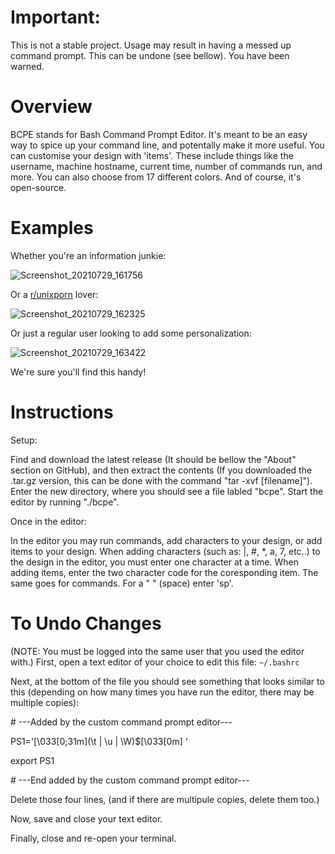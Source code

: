 # Important:
This is not a stable project. Usage may result in having a messed up command prompt. This can be undone (see bellow). You have been warned.

# Overview
BCPE stands for Bash Command Prompt Editor. It's meant to be an easy way to spice up your command line, and potentally make it more useful. You can customise your design with 'items'. These include things like the username, machine hostname, current time, number of commands run, and more. You can also choose from 17 different colors. And of course, it's open-source.
# Examples
Whether you're an information junkie:

![Screenshot_20210729_161756](https://user-images.githubusercontent.com/77685111/127560783-5d55f344-e6e4-46fd-8013-717499d409d7.png)

Or a [r/unixporn](https://www.reddit.com/r/unixporn/) lover:

![Screenshot_20210729_162325](https://user-images.githubusercontent.com/77685111/127561168-b2596d91-9a23-480a-8661-ec0760b427df.png)

Or just a regular user looking to add some personalization:

![Screenshot_20210729_163422](https://user-images.githubusercontent.com/77685111/127562244-a3f17593-0272-4d13-bbd7-d82786066cb1.png)

We're sure you'll find this handy!

# Instructions
Setup:

Find and download the latest release (It should be bellow the "About" section on GitHub), and then extract the contents (If you downloaded the .tar.gz version, this can be done with the command "tar -xvf [filename]"). Enter the new directory, where you should see a file labled "bcpe". Start the editor by running "./bcpe". 

Once in the editor:

In the editor you may run commands, add characters to your design, or add items to your design. When adding characters (such as: |, #, \*, a, 7, etc..) to the design in the editor, you must enter one character at a time. When adding items, enter the two character code for the coresponding item. The same goes for commands. For a " " (space) enter 'sp'. 

# To Undo Changes
(NOTE: You must be logged into the same user that you used the editor with.)
First, open a text editor of your choice to edit this file: `~/.bashrc`

Next, at the bottom of the file you should see something that looks similar to this (depending on how many times you have run the editor, there may be multiple copies):

\# ---Added by the custom command prompt editor---

PS1='\[\033[0;31m\](\t | \u | \W)$\[\033[0m\] '

export PS1

\# ---End added by the custom command prompt editor---

Delete those four lines, (and if there are multipule copies, delete them too.)

Now, save and close your text editor.

Finally, close and re-open your terminal.

